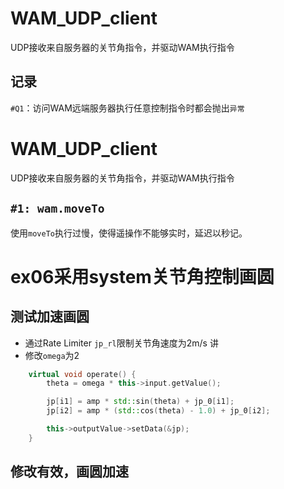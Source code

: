 # WAM_UDP_client
UDP接收来自服务器的关节角指令，并驱动WAM执行指令

## 记录
``#Q1``：访问WAM远端服务器执行任意控制指令时都会抛出``异常``
# WAM_UDP_client
UDP接收来自服务器的关节角指令，并驱动WAM执行指令
## ``#1: wam.moveTo``
使用``moveTo``执行过慢，使得遥操作不能够实时，延迟以秒记。

# ex06采用system关节角控制画圆
## 测试加速画圆
* 通过Rate Limiter ``jp_rl``限制关节角速度为2m/s
讲
* 修改``omega``为2
```c++
	virtual void operate() {
		theta = omega * this->input.getValue();

		jp[i1] = amp * std::sin(theta) + jp_0[i1];
		jp[i2] = amp * (std::cos(theta) - 1.0) + jp_0[i2];

		this->outputValue->setData(&jp);
	}

```
## 修改有效，画圆加速